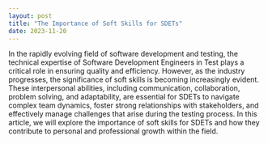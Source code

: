 ```yaml
---
layout: post
title: "The Importance of Soft Skills for SDETs"
date: 2023-11-20
---
```


In the rapidly evolving field of software development and testing, the technical expertise of Software Development Engineers in Test plays a critical role in ensuring quality and efficiency. However, as the industry progresses, the significance of soft skills is becoming increasingly evident. These interpersonal abilities, including communication, collaboration, problem solving, and adaptability, are essential for SDETs to navigate complex team dynamics, foster strong relationships with stakeholders, and effectively manage challenges that arise during the testing process. In this article, we will explore the importance of soft skills for SDETs and how they contribute to personal and professional growth within the field.
